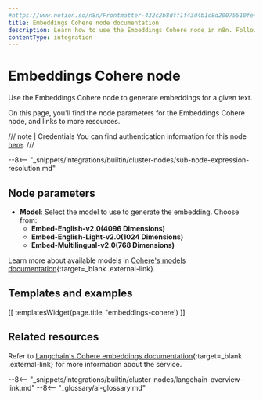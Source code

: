 ```yaml
---
#https://www.notion.so/n8n/Frontmatter-432c2b8dff1f43d4b1c8d20075510fe4
title: Embeddings Cohere node documentation
description: Learn how to use the Embeddings Cohere node in n8n. Follow technical documentation to integrate Embeddings Cohere node into your workflows.
contentType: integration
---
```


# Embeddings Cohere node

Use the Embeddings Cohere node to generate embeddings for a given text.

On this page, you'll find the node parameters for the Embeddings Cohere node, and links to more resources.

/// note | Credentials
You can find authentication information for this node [here](/integrations/builtin/credentials/cohere/).
///

--8<-- "_snippets/integrations/builtin/cluster-nodes/sub-node-expression-resolution.md"

## Node parameters

* **Model**: Select the model to use to generate the embedding. Choose from:
    * **Embed-English-v2.0(4096 Dimensions)**
	* **Embed-English-Light-v2.0(1024 Dimensions)**
	* **Embed-Multilingual-v2.0(768 Dimensions)**

Learn more about available models in [Cohere's models documentation](https://docs.cohere.com/docs/models){:target=_blank .external-link}.

## Templates and examples

<!-- see https://www.notion.so/n8n/Pull-in-templates-for-the-integrations-pages-37c716837b804d30a33b47475f6e3780 -->
[[ templatesWidget(page.title, 'embeddings-cohere') ]]

## Related resources

Refer to [Langchain's Cohere embeddings documentation](https://js.langchain.com/docs/integrations/text_embedding/cohere/){:target=_blank .external-link} for more information about the service.

--8<-- "_snippets/integrations/builtin/cluster-nodes/langchain-overview-link.md"
--8<-- "_glossary/ai-glossary.md"
